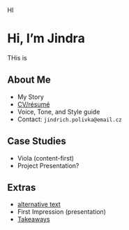 HI

# Hi, I’m Jindra

THis is

## About Me

- My Story
- [CV/résumé](https://jindrichpolivka.github.io/experience/)
- Voice, Tone, and Style guide
- Contact: `jindrich.polivka@email.cz`

## Case Studies

- Viola (content-first)
- Project Presentation?

## Extras

- [alternative text](https://jindrichpolivka.github.io/alternative-text/)
- First Impression (presentation)
- [Takeaways](takeaways)
